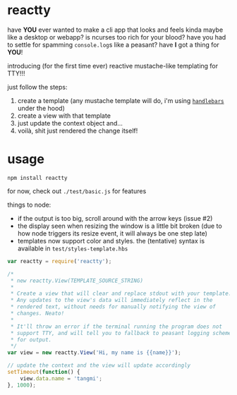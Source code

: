 # reactty

have **YOU** ever wanted to make a cli app that looks and feels kinda maybe like a desktop or webapp? is ncurses too rich for your blood? have you had to settle for spamming `console.log`s like a peasant? have **I** got a thing for **YOU**!

introducing (for the first time ever) reactive mustache-like templating for TTY!!!

just follow the steps:

1. create a template (any mustache template will do, i'm using [`handlebars`](http://handlebarsjs.com/) under the hood)
2. create a view with that template
3. just update the context object and...
4. voilà, shit just rendered the change itself!

# usage

```
npm install reactty
```

for now, check out `./test/basic.js` for features

things to node:

* if the output is too big, scroll around with the arrow keys (issue #2)
* the display seen when resizing the window is a little bit broken (due to how node triggers its resize event, it will always be one step late)
* templates now support color and styles. the (tentative) syntax is available in `test/styles-template.hbs`

```js
var reactty = require('reactty');

/*
 * new reactty.View(TEMPLATE_SOURCE_STRING)
 *
 * Create a view that will clear and replace stdout with your template.
 * Any updates to the view's data will immediately reflect in the
 * rendered text, without needs for manually notifying the view of
 * changes. Neato!
 *
 * It'll throw an error if the terminal running the program does not
 * support TTY, and will tell you to fallback to peasant logging schemes
 * for output.
 */
var view = new reactty.View('Hi, my name is {{name}}');

// update the context and the view will update accordingly
setTimeout(function() {
	view.data.name = 'tangmi';
}, 1000);

```
